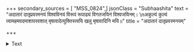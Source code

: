 +++
secondary_sources = [ "MSS_0824",]
jsonClass = "Subhaashita"
text = "अदातारं दातृप्रवरमनयं विश्वविनयं विरूपं रूपाढ्यं विगतजयिनं विश्वजयिनम्।  \nअकुल्यं कुल्यं त्वामहमवदमाशापरवशात् मृषावादेत्युक्तिस्त्वयि खलु मृषावादिनि मयि॥"
title = "अदातारं दातृप्रवरमनयम्"

+++

<details><summary>Text</summary>

अदातारं दातृप्रवरमनयं विश्वविनयं विरूपं रूपाढ्यं विगतजयिनं विश्वजयिनम्।  
अकुल्यं कुल्यं त्वामहमवदमाशापरवशात् मृषावादेत्युक्तिस्त्वयि खलु मृषावादिनि मयि॥
</details>
